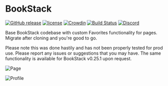 # BookStack

[![GitHub release](https://img.shields.io/github/release/BookStackApp/BookStack.svg)](https://github.com/BookStackApp/BookStack/releases/latest)
[![license](https://img.shields.io/badge/License-MIT-yellow.svg)](https://github.com/BookStackApp/BookStack/blob/master/LICENSE)
[![Crowdin](https://badges.crowdin.net/bookstack/localized.svg)](https://crowdin.com/project/bookstack)
[![Build Status](https://github.com/BookStackApp/BookStack/workflows/phpunit/badge.svg)](https://github.com/BookStackApp/BookStack/actions)
[![Discord](https://img.shields.io/static/v1?label=Chat&message=Discord&color=738adb&logo=discord)](https://discord.gg/ztkBqR2)

Base BookStack codebase with custom Favorites functionality for pages. Migrate after cloning and you're good to go. 

Please note this was done hastily and has not been properly tested for prod use. Please report any issues or suggestions that you may have. The same functionality is available for BookStack v0.25.1 upon request.

![Page](https://user-images.githubusercontent.com/28012494/79495695-fc4ded00-7ff2-11ea-8f81-32a78d35eba1.PNG)

![Profile](https://user-images.githubusercontent.com/28012494/79495696-fc4ded00-7ff2-11ea-99ac-f972da65b49e.PNG)
